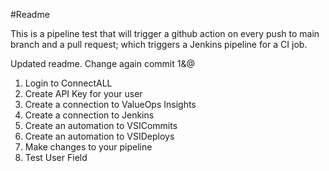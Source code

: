 #Readme

This is a pipeline test that will trigger a github action on every push to main branch and a pull request; which triggers a Jenkins pipeline for a CI job.


Updated readme.
Change again
commit 1&@


1. Login to ConnectALL
2. Create API Key for your user
3. Create a connection to ValueOps Insights
4. Create a connection to Jenkins
5. Create an automation to VSICommits
6. Create an automation to VSIDeploys
7. Make changes to your pipeline
8. Test User Field


